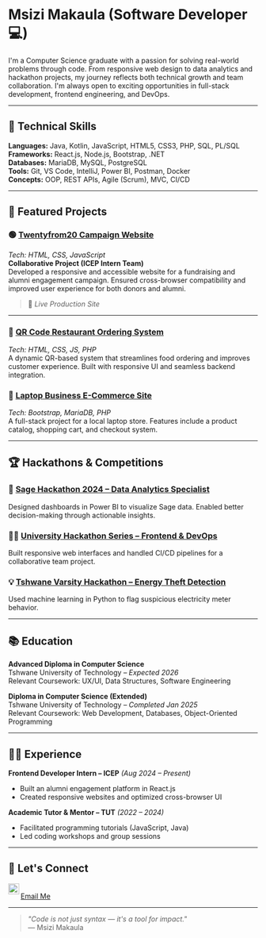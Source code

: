 # Msizi Makaula (Software Developer💻)

I'm a Computer Science graduate with a passion for solving real-world problems through code. From responsive web design to data analytics and hackathon projects, my journey reflects both technical growth and team collaboration. I'm always open to exciting opportunities in full-stack development, frontend engineering, and DevOps.

---

## 🔧 Technical Skills

**Languages:** Java, Kotlin, JavaScript, HTML5, CSS3, PHP, SQL, PL/SQL  
**Frameworks:** React.js, Node.js, Bootstrap, .NET  
**Databases:** MariaDB, MySQL, PostgreSQL  
**Tools:** Git, VS Code, IntelliJ, Power BI, Postman, Docker  
**Concepts:** OOP, REST APIs, Agile (Scrum), MVC, CI/CD

---

## 🌟 Featured Projects

### 🟢 [Twentyfrom20 Campaign Website](https://www.20from20.org/)
*Tech: HTML, CSS, JavaScript*  
**Collaborative Project (ICEP Intern Team)**  
Developed a responsive and accessible website for a fundraising and alumni engagement campaign. Ensured cross-browser compatibility and improved user experience for both donors and alumni.  
> 🎯 *Live Production Site*

---

### 🔹 [QR Code Restaurant Ordering System](#)
*Tech: HTML, CSS, JS, PHP*  
A dynamic QR-based system that streamlines food ordering and improves customer experience. Built with responsive UI and seamless backend integration.

### 🔹 [Laptop Business E-Commerce Site](#)
*Tech: Bootstrap, MariaDB, PHP*  
A full-stack project for a local laptop store. Features include a product catalog, shopping cart, and checkout system.

---

## 🏆 Hackathons & Competitions

### 🧠 [Sage Hackathon 2024 – Data Analytics Specialist](#)
Designed dashboards in Power BI to visualize Sage data. Enabled better decision-making through actionable insights.

### 👨‍💻 [University Hackathon Series – Frontend & DevOps](#)
Built responsive web interfaces and handled CI/CD pipelines for a collaborative team project.

### 💡 [Tshwane Varsity Hackathon – Energy Theft Detection](#)
Used machine learning in Python to flag suspicious electricity meter behavior.

---

## 📚 Education

**Advanced Diploma in Computer Science**  
Tshwane University of Technology – *Expected 2026*  
Relevant Coursework: UX/UI, Data Structures, Software Engineering

**Diploma in Computer Science (Extended)**  
Tshwane University of Technology – *Completed Jan 2025*  
Relevant Coursework: Web Development, Databases, Object-Oriented Programming

---

## 🧑‍💼 Experience

**Frontend Developer Intern – ICEP** *(Aug 2024 – Present)*  
- Built an alumni engagement platform in React.js  
- Created responsive websites and optimized cross-browser UI

**Academic Tutor & Mentor – TUT** *(2022 – 2024)*  
- Facilitated programming tutorials (JavaScript, Java)  
- Led coding workshops and group sessions

---

## 🤝 Let's Connect

[<img align="left" alt="Msizi Makaula | LinkedIn" width="22px" src="https://cdn.jsdelivr.net/npm/simple-icons@v3/icons/linkedin.svg" />][linkedin]  
[Email Me](mailto:msizimakaula17@icloud.com)

[linkedin]: https://www.linkedin.com/in/msizi-makaula-619a742ab/

---

> *"Code is not just syntax — it's a tool for impact."*  
> — Msizi Makaula

